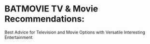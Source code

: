 # BATMOVIE TV & Movie Recommendations:
Best Advice for Television and Movie Options with Versatile Interesting Entertainment